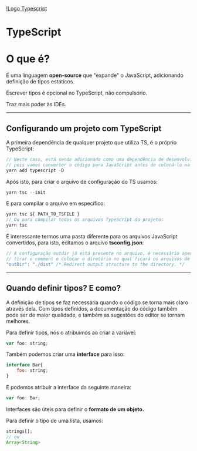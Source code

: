 [!Logo Typescript](https://www.notion.so/image/https%3A%2F%2Fbognarjunior.files.wordpress.com%2F2018%2F09%2Ftypescript.png?table=block&id=53e8e73e-f54d-4902-8b4f-d2e8e4d43677&width=250&userId=688bf7c1-c8d7-4aae-a8bb-b47f021f1d4a&cache=v2)

# TypeScript

# O que é?

É uma linguagem **open-source** que "expande" o JavaScript, adicionando definição de tipos estáticos.

Escrever tipos é opcional no TypeScript, não compulsório.

Traz mais poder às IDEs.

---

## Configurando um projeto com TypeScript

A primeira dependência de qualquer projeto que utiliza TS, é o próprio TypeScript:

```jsx
// Neste caso, está sendo adicionado como uma dependência de desenvolvimento
// pois vamos converter o código para JavaScript antes de colocá-lo na prod
yarn add typescript -D 
```

Após isto, para criar o arquivo de configuração do TS usamos:

```jsx
yarn tsc --init
```

E para compilar o arquivo em específico:

```jsx
yarn tsc ${ PATH_TO_TSFILE }
// Ou para compilar todos os arquivos TypeScript do projeto:
yarn tsc
```

É interessante termos uma pasta diferente para os arquivos JavaScript convertidos, para isto, editamos o arquivo **tsconfig.json**:

```jsx
// A configuração outdir já está presente no arquivo, é necessário apenas
// tirar o comment e colocar o diretório no qual ficará os arquivos de output
"outDir": "./dist" /* Redirect output structure to the directory. */
```

---

## Quando definir tipos? E como?

A definição de tipos se faz necessária quando o código se torna mais claro através dela. Com tipos definidos, a documentação do código também pode ser de maior qualidade, e também as sugestões do editor se tornam melhores.

Para definir tipos, nós o atribuímos ao criar a variável:

```jsx
var foo: string;
```

Também podemos criar uma **interface** para isso:

```jsx
interface Bar{
	foo: string;
}
```

E podemos atribuir a interface da seguinte maneira:

```jsx
var foo: Bar;
```

Interfaces são úteis para definir o **formato de um objeto.**

Para definir o tipo de uma lista, usamos:

```jsx
strings[];
// ou
Array<String>
```

